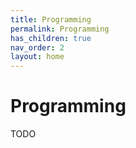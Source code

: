 ```yaml
---
title: Programming
permalink: Programming
has_children: true
nav_order: 2
layout: home
---
```


# Programming

TODO
